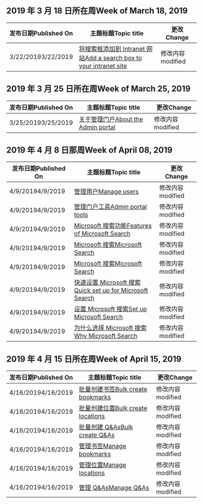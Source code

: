 <!-- This file is generated automatically each week. Changes made to this file will be overwritten.-->




## <a name="week-of-march-18-2019"></a><span data-ttu-id="2c0af-101">2019 年 3 月 18 日所在周</span><span class="sxs-lookup"><span data-stu-id="2c0af-101">Week of March 18, 2019</span></span>


| <span data-ttu-id="2c0af-102">发布日期</span><span class="sxs-lookup"><span data-stu-id="2c0af-102">Published On</span></span> |<span data-ttu-id="2c0af-103">主题标题</span><span class="sxs-lookup"><span data-stu-id="2c0af-103">Topic title</span></span> | <span data-ttu-id="2c0af-104">更改</span><span class="sxs-lookup"><span data-stu-id="2c0af-104">Change</span></span> |
|------|------------|--------|
| <span data-ttu-id="2c0af-105">3/22/2019</span><span class="sxs-lookup"><span data-stu-id="2c0af-105">3/22/2019</span></span> | [<span data-ttu-id="2c0af-106">将搜索框添加到 Intranet 网站</span><span class="sxs-lookup"><span data-stu-id="2c0af-106">Add a search box to your intranet site</span></span>](/MicrosoftSearch/add-a-search-box-to-your-intranet-site) | <span data-ttu-id="2c0af-107">修改内容</span><span class="sxs-lookup"><span data-stu-id="2c0af-107">modified</span></span> |


## <a name="week-of-march-25-2019"></a><span data-ttu-id="2c0af-108">2019 年 3 月 25 日所在周</span><span class="sxs-lookup"><span data-stu-id="2c0af-108">Week of March 25, 2019</span></span>


| <span data-ttu-id="2c0af-109">发布日期</span><span class="sxs-lookup"><span data-stu-id="2c0af-109">Published On</span></span> |<span data-ttu-id="2c0af-110">主题标题</span><span class="sxs-lookup"><span data-stu-id="2c0af-110">Topic title</span></span> | <span data-ttu-id="2c0af-111">更改</span><span class="sxs-lookup"><span data-stu-id="2c0af-111">Change</span></span> |
|------|------------|--------|
| <span data-ttu-id="2c0af-112">3/25/2019</span><span class="sxs-lookup"><span data-stu-id="2c0af-112">3/25/2019</span></span> | [<span data-ttu-id="2c0af-113">关于管理门户</span><span class="sxs-lookup"><span data-stu-id="2c0af-113">About the Admin portal</span></span>](/MicrosoftSearch/about-the-admin-portal) | <span data-ttu-id="2c0af-114">修改内容</span><span class="sxs-lookup"><span data-stu-id="2c0af-114">modified</span></span> |


## <a name="week-of-april-08-2019"></a><span data-ttu-id="2c0af-115">2019 年 4 月 8 日那周</span><span class="sxs-lookup"><span data-stu-id="2c0af-115">Week of April 08, 2019</span></span>


| <span data-ttu-id="2c0af-116">发布日期</span><span class="sxs-lookup"><span data-stu-id="2c0af-116">Published On</span></span> |<span data-ttu-id="2c0af-117">主题标题</span><span class="sxs-lookup"><span data-stu-id="2c0af-117">Topic title</span></span> | <span data-ttu-id="2c0af-118">更改</span><span class="sxs-lookup"><span data-stu-id="2c0af-118">Change</span></span> |
|------|------------|--------|
| <span data-ttu-id="2c0af-119">4/9/2019</span><span class="sxs-lookup"><span data-stu-id="2c0af-119">4/9/2019</span></span> | [<span data-ttu-id="2c0af-120">管理用户</span><span class="sxs-lookup"><span data-stu-id="2c0af-120">Manage users</span></span>](/MicrosoftSearch/add-users) | <span data-ttu-id="2c0af-121">修改内容</span><span class="sxs-lookup"><span data-stu-id="2c0af-121">modified</span></span> |
| <span data-ttu-id="2c0af-122">4/9/2019</span><span class="sxs-lookup"><span data-stu-id="2c0af-122">4/9/2019</span></span> | [<span data-ttu-id="2c0af-123">管理门户工具</span><span class="sxs-lookup"><span data-stu-id="2c0af-123">Admin portal tools</span></span>](/MicrosoftSearch/admin-portal-tools) | <span data-ttu-id="2c0af-124">修改内容</span><span class="sxs-lookup"><span data-stu-id="2c0af-124">modified</span></span> |
| <span data-ttu-id="2c0af-125">4/9/2019</span><span class="sxs-lookup"><span data-stu-id="2c0af-125">4/9/2019</span></span> | [<span data-ttu-id="2c0af-126">Microsoft 搜索功能</span><span class="sxs-lookup"><span data-stu-id="2c0af-126">Features of Microsoft Search</span></span>](/MicrosoftSearch/features) | <span data-ttu-id="2c0af-127">修改内容</span><span class="sxs-lookup"><span data-stu-id="2c0af-127">modified</span></span> |
| <span data-ttu-id="2c0af-128">4/9/2019</span><span class="sxs-lookup"><span data-stu-id="2c0af-128">4/9/2019</span></span> | [<span data-ttu-id="2c0af-129">Microsoft 搜索</span><span class="sxs-lookup"><span data-stu-id="2c0af-129">Microsoft Search</span></span>](/MicrosoftSearch/index) | <span data-ttu-id="2c0af-130">修改内容</span><span class="sxs-lookup"><span data-stu-id="2c0af-130">modified</span></span> |
| <span data-ttu-id="2c0af-131">4/9/2019</span><span class="sxs-lookup"><span data-stu-id="2c0af-131">4/9/2019</span></span> | [<span data-ttu-id="2c0af-132">Microsoft 搜索</span><span class="sxs-lookup"><span data-stu-id="2c0af-132">Microsoft Search</span></span>](/MicrosoftSearch/microsoft-search) | <span data-ttu-id="2c0af-133">修改内容</span><span class="sxs-lookup"><span data-stu-id="2c0af-133">modified</span></span> |
| <span data-ttu-id="2c0af-134">4/9/2019</span><span class="sxs-lookup"><span data-stu-id="2c0af-134">4/9/2019</span></span> | [<span data-ttu-id="2c0af-135">快速设置 Microsoft 搜索</span><span class="sxs-lookup"><span data-stu-id="2c0af-135">Quick set up for Microsoft Search</span></span>](/MicrosoftSearch/quick-set-up) | <span data-ttu-id="2c0af-136">修改内容</span><span class="sxs-lookup"><span data-stu-id="2c0af-136">modified</span></span> |
| <span data-ttu-id="2c0af-137">4/9/2019</span><span class="sxs-lookup"><span data-stu-id="2c0af-137">4/9/2019</span></span> | [<span data-ttu-id="2c0af-138">设置 Microsoft 搜索</span><span class="sxs-lookup"><span data-stu-id="2c0af-138">Set up Microsoft Search</span></span>](/MicrosoftSearch/set-up-microsoft-search) | <span data-ttu-id="2c0af-139">修改内容</span><span class="sxs-lookup"><span data-stu-id="2c0af-139">modified</span></span> |
| <span data-ttu-id="2c0af-140">4/9/2019</span><span class="sxs-lookup"><span data-stu-id="2c0af-140">4/9/2019</span></span> | [<span data-ttu-id="2c0af-141">为什么选择 Microsoft 搜索</span><span class="sxs-lookup"><span data-stu-id="2c0af-141">Why Microsoft Search</span></span>](/MicrosoftSearch/why-microsoft-search) | <span data-ttu-id="2c0af-142">修改内容</span><span class="sxs-lookup"><span data-stu-id="2c0af-142">modified</span></span> |


## <a name="week-of-april-15-2019"></a><span data-ttu-id="2c0af-143">2019 年 4 月 15 日所在周</span><span class="sxs-lookup"><span data-stu-id="2c0af-143">Week of April 15, 2019</span></span>


| <span data-ttu-id="2c0af-144">发布日期</span><span class="sxs-lookup"><span data-stu-id="2c0af-144">Published On</span></span> |<span data-ttu-id="2c0af-145">主题标题</span><span class="sxs-lookup"><span data-stu-id="2c0af-145">Topic title</span></span> | <span data-ttu-id="2c0af-146">更改</span><span class="sxs-lookup"><span data-stu-id="2c0af-146">Change</span></span> |
|------|------------|--------|
| <span data-ttu-id="2c0af-147">4/16/2019</span><span class="sxs-lookup"><span data-stu-id="2c0af-147">4/16/2019</span></span> | [<span data-ttu-id="2c0af-148">批量创建书签</span><span class="sxs-lookup"><span data-stu-id="2c0af-148">Bulk create bookmarks</span></span>](/MicrosoftSearch/bulk-create-bookmarks) | <span data-ttu-id="2c0af-149">修改内容</span><span class="sxs-lookup"><span data-stu-id="2c0af-149">modified</span></span> |
| <span data-ttu-id="2c0af-150">4/16/2019</span><span class="sxs-lookup"><span data-stu-id="2c0af-150">4/16/2019</span></span> | [<span data-ttu-id="2c0af-151">批量创建位置</span><span class="sxs-lookup"><span data-stu-id="2c0af-151">Bulk create locations</span></span>](/MicrosoftSearch/bulk-create-locations) | <span data-ttu-id="2c0af-152">修改内容</span><span class="sxs-lookup"><span data-stu-id="2c0af-152">modified</span></span> |
| <span data-ttu-id="2c0af-153">4/16/2019</span><span class="sxs-lookup"><span data-stu-id="2c0af-153">4/16/2019</span></span> | [<span data-ttu-id="2c0af-154">批量创建 Q&As</span><span class="sxs-lookup"><span data-stu-id="2c0af-154">Bulk create Q&As</span></span>](/MicrosoftSearch/bulk-create-qas) | <span data-ttu-id="2c0af-155">修改内容</span><span class="sxs-lookup"><span data-stu-id="2c0af-155">modified</span></span> |
| <span data-ttu-id="2c0af-156">4/16/2019</span><span class="sxs-lookup"><span data-stu-id="2c0af-156">4/16/2019</span></span> | [<span data-ttu-id="2c0af-157">管理书签</span><span class="sxs-lookup"><span data-stu-id="2c0af-157">Manage bookmarks</span></span>](/MicrosoftSearch/manage-bookmarks) | <span data-ttu-id="2c0af-158">修改内容</span><span class="sxs-lookup"><span data-stu-id="2c0af-158">modified</span></span> |
| <span data-ttu-id="2c0af-159">4/16/2019</span><span class="sxs-lookup"><span data-stu-id="2c0af-159">4/16/2019</span></span> | [<span data-ttu-id="2c0af-160">管理位置</span><span class="sxs-lookup"><span data-stu-id="2c0af-160">Manage locations</span></span>](/MicrosoftSearch/manage-locations) | <span data-ttu-id="2c0af-161">修改内容</span><span class="sxs-lookup"><span data-stu-id="2c0af-161">modified</span></span> |
| <span data-ttu-id="2c0af-162">4/16/2019</span><span class="sxs-lookup"><span data-stu-id="2c0af-162">4/16/2019</span></span> | [<span data-ttu-id="2c0af-163">管理 Q&As</span><span class="sxs-lookup"><span data-stu-id="2c0af-163">Manage Q&As</span></span>](/MicrosoftSearch/manage-qas) | <span data-ttu-id="2c0af-164">修改内容</span><span class="sxs-lookup"><span data-stu-id="2c0af-164">modified</span></span> |
